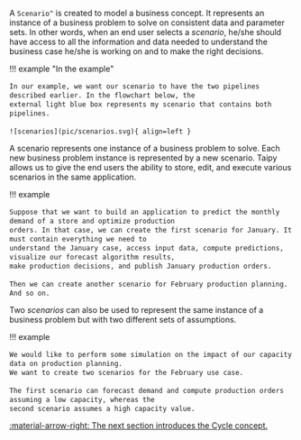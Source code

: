 A `Scenario^` is created to model a business concept. It represents an instance of a business problem to solve on
consistent data and parameter sets. In other words, when an end user selects a _scenario_, he/she should have access
to all the information and data needed to understand the business case he/she is working on and to make the right
decisions.

!!! example "In the example"

    In our example, we want our scenario to have the two pipelines described earlier. In the flowchart below, the
    external light blue box represents my scenario that contains both pipelines.

    ![scenarios](pic/scenarios.svg){ align=left }

A scenario represents one instance of a business problem to solve. Each new business problem instance is represented
by a new scenario. Taipy allows us to give the end users the ability to store, edit, and execute various scenarios
in the same application.

!!! example

    Suppose that we want to build an application to predict the monthly demand of a store and optimize production
    orders. In that case, we can create the first scenario for January. It must contain everything we need to
    understand the January case, access input data, compute predictions, visualize our forecast algorithm results,
    make production decisions, and publish January production orders.

    Then we can create another scenario for February production planning. And so on.

Two _scenarios_ can also be used to represent the same instance of a business problem but with two different sets of
assumptions.

!!! example

    We would like to perform some simulation on the impact of our capacity data on production planning.
    We want to create two scenarios for the February use case.

    The first scenario can forecast demand and compute production orders assuming a low capacity, whereas the
    second scenario assumes a high capacity value.


[:material-arrow-right: The next section introduces the Cycle concept.](cycle.md)
